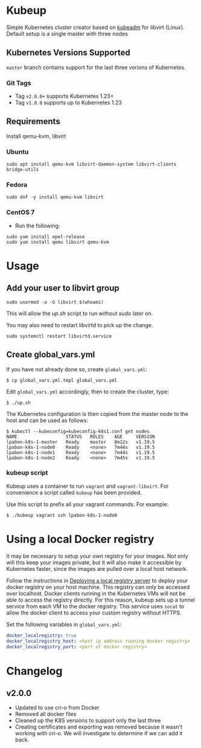 # Kubeup
Simple Kubernetes cluster creator based on
[kubeadm](http://kubernetes.io/docs/admin/kubeadm/) for libvirt (Linux).
Default setup is a single master with three nodes

## Kubernetes Versions Supported

`master` branch contains support for the last three verions of Kubernetes.

### Git Tags

* Tag `v2.0.0+` supports Kubernetes 1.23+
* Tag `v1.0.0` supports up to Kubernetes 1.23

## Requirements

Install qemu-kvm, libvirt

### Ubuntu

```
sudo apt install qemu-kvm libvirt-daemon-system libvirt-clients bridge-utils
```

### Fedora

```
sudo dnf -y install qemu-kvm libvirt
```


### CentOS 7

* Run the following:

```
sudo yum install epel-release
sudo yum install qemu libvirt qemu-kvm
```

# Usage

## Add your user to libvirt group
```
sudo usermod -a -G libvirt $(whoami)
```

This will allow the *up.sh* script to run without *sudo* later on.

You may also need to restart libvirtd to pick up the change.

```
sudo systemctl restart libvirtd.service
```

## Create global_vars.yml

If you have not already done so, create `global_vars.yml`:

```
$ cp global_vars.yml.tmpl global_vars.yml
```

Edit `global_vars.yml` accordingly, then to create the cluster, type:

```
$ ./up.sh
```

The Kubernetes configuration is then copied from the master node to the host and can be used as follows:

```
$ kubectl --kubeconfig=kubeconfig-k8s1.conf get nodes
NAME                  STATUS   ROLES    AGE     VERSION
lpabon-k8s-1-master   Ready    master   8m12s   v1.19.5
lpabon-k8s-1-node0    Ready    <none>   7m44s   v1.19.5
lpabon-k8s-1-node1    Ready    <none>   7m44s   v1.19.5
lpabon-k8s-1-node2    Ready    <none>   7m45s   v1.19.5
```

### kubeup script

Kubeup uses a container to run `vagrant` and `vagrant-libvirt`. For convenience
a script called `kubeup` has been provided.

Use this script to prefix all your vagrant commands. For example:

```
$ ./kubeup vagrant ssh lpabon-k8s-1-node0
```

# Using a local Docker registry
It may be necessary to setup your own registry for your images. Not only
will this keep your images private, but it will also make it accessible
by Kubernetes faster, since the images are pulled over a local host network.

Follow the instructions in [Deploying a local registry server](https://docs.docker.com/registry/deploying/)
to deploy your docker registry on your host machine.  This registry can only be
accessed over localhost. Docker clients running in the Kubernetes VMs will not
be able to access the registry directly. For this reason, kubeup sets up a
tunnel service from each VM to the docker registry. This service uses `socat`
to allow the docker client to access your custom registry without HTTPS.

Set the following variables in `global_vars.yml`:

```yaml
docker_localregistry: true
docker_localregistry_host: <host ip address running docker registry>
docker_localregistry_port: <port of docker registry>
```


# Changelog

## v2.0.0

* Updated to use cri-o from Docker
* Removed all docker files
* Cleaned up the K8S versions to support only the last three
* Creating certificates and exporting was removed because it wasn't working with
  cri-o. We will investigate to determine if we can add it back.


